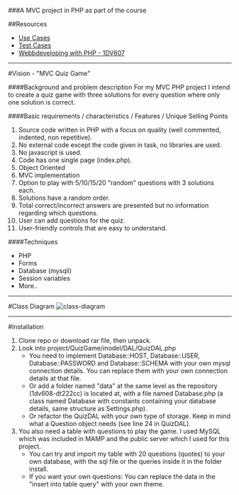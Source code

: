 ###A MVC project in PHP as part of the course 

##Resources
- [Use Cases](https://github.com/dt222cc/1dv608-dt222cc/blob/master/project/usecases.md)
- [Test Cases](https://github.com/dt222cc/1dv608-dt222cc/blob/master/project/testcases.md)
- [Webbdeveloping with PHP - 1DV607](https://coursepress.lnu.se/kurs/webbutveckling-med-php/laborationsmiljo/projekt/)

***

#Vision - "MVC Quiz Game"

####Background and problem description
For my MVC PHP project I intend to create a quiz game with three solutions for every question where only one solution is correct.

####Basic requirements / characteristics / Features / Unique Selling Points
1. Source code written in PHP with a focus on quality (well commented, indented, non repetitive).
2. No external code except the code given in task, no libraries are used.
3. No javascript is used.
4. Code has one single page (index.php).
5. Object Oriented
6. MVC implementation
7. Option to play with 5/10/15/20 "random" questions with 3 solutions each.
8. Solutions have a random order.
9. Total correct/incorrect answers are presented but no information regarding which questions.
10. User can add questions for the quiz.
11. User-friendly controls that are easy to understand.

####Techniques
- PHP
 - Forms
 - Database (mysqli)
 - Session variables
 - More..

***

#Class Diagram
![class-diagram](http://yuml.me/08a64843)

***

#Installation
1. Clone repo or download rar file, then unpack.
2. Look into project/QuizGame/model/DAL/QuizDAL.php
	- You need to implement Database::HOST, Database::USER, Database::PASSWORD and Database::SCHEMA with your own mysql connection details. You can replace them with your own connection details at that file.
	- Or add a folder named "data" at the same level as the repository (1dv608-dt222cc) is located at, with a file named Database.php (a class named Database with constants containing your database details, same structure as Settings.php).
	- Or refactor the QuizDAL with your own type of storage. Keep in mind what a Question object needs (see line 24 in QuizDAL).
3. You also need a table with questions to play the game. I used MySQL which was included in MAMP and the public server which I used for this project.
	- You can try and import my table with 20 questions (quotes) to your own database, with the sql file or the queries inside it in the folder install.
	- If you want your own questions: You can replace the data in the "insert into table query" with your own theme.